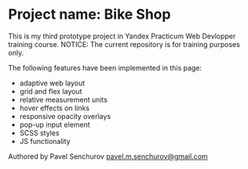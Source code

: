 # Project name: Bike Shop


This is my third prototype project in Yandex Practicum Web Devlopper training course. 
NOTICE: The current repository is for training purposes only. 

The following features have been implemented in this page:

* adaptive web layout
* grid and flex layout
* relative measurement units
* hover effects on links
* responsive opacity overlays
* pop-up input element
* SCSS styles
* JS functionality

Authored by Pavel Senchurov
pavel.m.senchurov@gmail.com